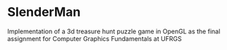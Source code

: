 # SlenderMan
Implementation of a 3d treasure hunt puzzle game in OpenGL as the final assignment for Computer Graphics Fundamentals at UFRGS
